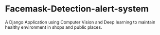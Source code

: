 # Facemask-Detection-alert-system
A Django Application using Computer Vision and  Deep learning to maintain healthy environment in shops and public places.
